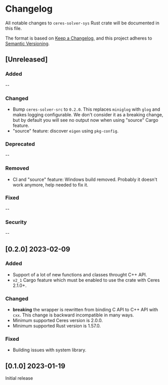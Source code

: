 # Changelog

All notable changes to `ceres-solver-sys` Rust crate will be documented in this file.

The format is based on [Keep a Changelog](https://keepachangelog.com/en/1.0.0/),
and this project adheres to [Semantic Versioning](https://semver.org/spec/v2.0.0.html).

## [Unreleased]

### Added

--

### Changed

- Bump `ceres-solver-src` to `0.2.0`. This replaces `miniglog` with `glog` and makes logging configurable. We don't consider it as a breaking change, but by default you will see no output now when using "source" Cargo feature.
- "source" feature: discover `eigen` using `pkg-config`.

### Deprecated

--

### Removed

- CI and "source" feature: Windows build removed. Probably it doesn't work anymore, help needed to fix it.

### Fixed

--

### Security

--

## [0.2.0] 2023-02-09

### Added

- Support of a lot of new functions and classes throught C++ API.
- `v2_1` Cargo feature which must be enabled to use the crate with Ceres 2.1.0+.

### Changed

-  **breaking** the wrapper is rewritten from binding C API to C++ API with `cxx`. This change is backward incompatible in many ways.
- Minimum supported Ceres version is 2.0.0.
- Minimum supported Rust version is 1.57.0.

### Fixed

- Building issues with system library.

## [0.1.0] 2023-01-19

Initial release

